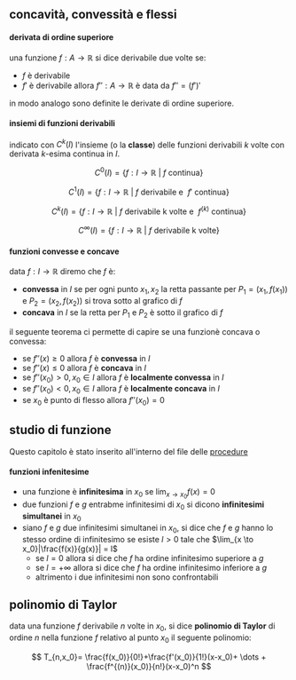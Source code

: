 ## concavità, convessità e flessi

#### derivata di ordine superiore
una funzione $f: A \rightarrow \mathbb{R}$ si dice derivabile due volte se:
- $f$ è derivabile
- $f'$ è derivabile
allora $f'' : A \rightarrow \mathbb{R}$ è data da $f''=(f')'$

in modo analogo sono definite le derivate di ordine superiore.

#### insiemi di funzioni derivabili
indicato con $C^k(I)$ l'insieme (o la **classe**) delle funzioni derivabili $k$ volte con derivata $k$-esima continua in $I$.

$$
C^0(I)=\{ f : I \rightarrow \mathbb{R} \ | \ f \text{ continua} \}
$$

$$
C^1(I)=\{ f : I \rightarrow \mathbb{R} \ | \ f \ \text{derivabile e } \ f' \text{ continua} \}
$$

$$
C^k(I)=\{ f : I \rightarrow \mathbb{R} \ | \ f \ \text{derivabile k volte e } \ f^{(k)} \text{ continua} \}
$$

$$
C^\infty(I)=\{ f : I \rightarrow \mathbb{R} \ | \ f \ \text{derivabile k volte} \}
$$

#### funzioni convesse e concave
data $f : I \rightarrow \mathbb{R}$ diremo che $f$ è:
- **convessa** in $I$ se per ogni punto $x_1, x_2$ la retta passante per $P_1=(x_1, f(x_1))$ e $P_2=(x_2, f(x_2))$ si trova sotto al grafico di $f$
- **concava** in $I$ se la retta per $P_1$ e $P_2$ è sotto il grafico di $f$

il seguente teorema ci permette di capire se una funzionè concava o convessa:
- se $f''(x) \ge 0$ allora $f$ è **convessa** in $I$
- se $f''(x) \le 0$ allora $f$ è **concava** in $I$
- se $f''(x_0) \gt 0, x_0 \in I$ allora $f$ è **localmente convessa** in $I$
- se $f''(x_0) \lt 0, x_0 \in I$ allora $f$ è **localmente concava** in $I$
- se $x_0$ è punto di flesso allora $f''(x_0) = 0$

## studio di funzione
Questo capitolo è stato inserito all'interno del file delle [procedure](./procedure.md)

#### funzioni infenitesime
- una funzione è **infinitesima** in $x_0$ se $\lim_{x \to x_0}f(x) = 0$
- due funzioni $f$ e $g$ entrabme infinitesimi di $x_0$ si dicono **infinitesimi simultanei** in $x_0$
- siano $f$ e $g$ due infinitesimi simultanei in $x_0$, si dice che $f$ e $g$ hanno lo stesso ordine di infinitesimo se esiste $l \gt 0$ tale che $\lim_{x \to x_0}|\frac{f(x)}{g(x)}| = l$
  - se $l = 0$ allora si dice che $f$ ha ordine infinitesimo superiore a $g$
  - se $l = +\infty$ allora si dice che $f$ ha ordine infinitesimo inferiore a $g$
  - altrimento i due infinitesimi non sono confrontabili

## polinomio di Taylor
data una funzione $f$ derivabile $n$ volte in $x_0$, si dice **polinomio di Taylor** di ordine $n$ nella funzione $f$ relativo al punto $x_0$ il seguente polinomio:

$$
T_{n,x_0}= \frac{f(x_0)}{0!}+\frac{f'(x_0)}{1!}(x-x_0)+ \dots + \frac{f^{(n)}(x_0)}{n!}(x-x_0)^n
$$